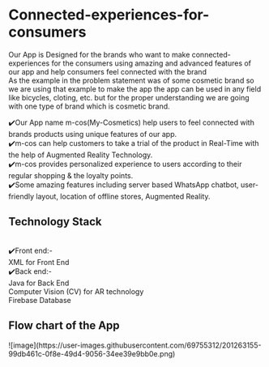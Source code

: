 # Connected-experiences-for-consumers

Our App is Designed for the brands who want to make connected-experiences for the consumers using amazing and advanced features of our app and help consumers feel connected with the brand <br>
As the example in the problem statement was of some cosmetic brand so we are using that example to make the app the app can be used in any field like bicycles, cloting, etc. but for the proper understanding we are going with one type of brand which is cosmetic brand.<br>

✔️Our App name m-cos(My-Cosmetics) help users to feel connected with  brands products using unique features of our app.<br>
✔️m-cos can help customers to take a trial of the  product in Real-Time with the help of  Augmented Reality Technology.<br>
✔️m-cos provides personalized experience to users according to their regular shopping & the loyalty points.<br>
✔️Some amazing features including server based WhatsApp chatbot, user-friendly layout, location of offline stores, Augmented Reality.<br>

<h2>Technology Stack</h2><br>
✔️Front end:-<br>
 XML for Front End<br>
✔️Back end:-<br>
Java for Back End<br>
Computer Vision (CV) for AR technology<br>
Firebase Database<br>

<h2>Flow chart of the App</h2>
![image](https://user-images.githubusercontent.com/69755312/201263155-99db461c-0f8e-49d4-9056-34ee39e9bb0e.png)




